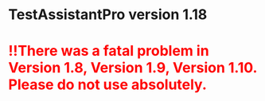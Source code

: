 # TestAssistantPro version 1.18

# <span style="color:red">!!There was a fatal problem in Version 1.8, Version 1.9, Version 1.10. Please do not use absolutely.</span>
